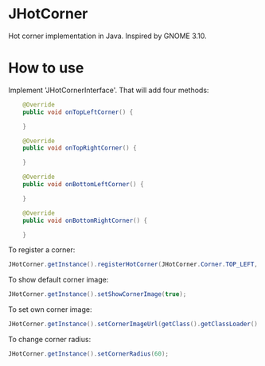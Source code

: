 JHotCorner
==========

Hot corner implementation in Java. Inspired by GNOME 3.10.

How to use
==========

Implement 'JHotCornerInterface'. That will add four methods:
```java
    @Override
    public void onTopLeftCorner() {

    }

    @Override
    public void onTopRightCorner() {

    }

    @Override
    public void onBottomLeftCorner() {

    }

    @Override
    public void onBottomRightCorner() {

    }
```
To register a corner:
```java
JHotCorner.getInstance().registerHotCorner(JHotCorner.Corner.TOP_LEFT, this);
```
To show default corner image:
```java
JHotCorner.getInstance().setShowCornerImage(true);
```
To set own corner image:
```java
JHotCorner.getInstance().setCornerImageUrl(getClass().getClassLoader().getResource("examples/big.png"));
```
To change corner radius:
```java
JHotCorner.getInstance().setCornerRadius(60);
```
